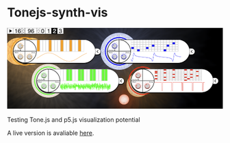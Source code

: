 # Tonejs-synth-vis
![screengrab](VarSynthScreenGrab.png)

Testing Tone.js and p5.js visualization potential

A live version is avaliable [here](https://ageller.github.io/Tonejs-synth-vis/).
